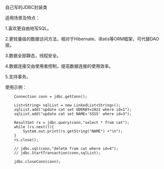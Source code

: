 
自己写的JDBC封装类


适用场景及特点：

  1.喜欢更自由地写SQL。
  
  2.更轻量级的数据访问方法，相对于Hibernate、iBatis等ORM框架，可代替DAO层。
  
  3.数据全部静态，线程安全。
  
  4.数据连接交由使用者控制，提高数据连接的使用效率。
  
  5.支持事务。
  
  
  使用示例：
  
        Connection conn = jdbc.getConn();

        List<String> sqlList = new LinkedList<String>();
        sqlList.add("update cat set ODERBY=1022 where id=1");
        sqlList.add("update cat set NAME='SSSS' where id=3");

        ResultSet rs = jdbc.query(conn,"select * from cat");
        while (rs.next()){
            System.out.print(rs.getString("NAME") +"\n");
        }
        rs.close();

        // jdbc.sql(conn,"delete from cat where id=4");
        // jdbc.StartTransaction(conn,sqlList);

        jdbc.closeConn(conn);
        
